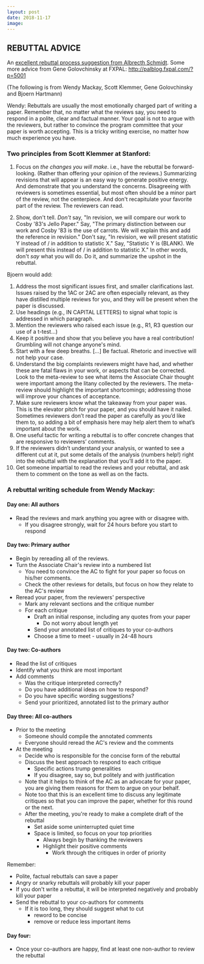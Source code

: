 ```yaml
---
layout: post
date: 2018-11-17
image:
---
```


## REBUTTAL ADVICE

An [excellent rebuttal process suggestion from Albrecth Schmidt](http://albrecht-schmidt.blogspot.com/2012/11/sigchi-rebuttals-some-suggestions-to.html).
Some more advice from Gene Golovchinsky at FXPAL: http://palblog.fxpal.com/?p=5001

(The following is from Wendy Mackay, Scott Klemmer, Gene Golovchinsky and Bjoern Hartmann)

Wendy: Rebuttals are usually the most emotionally charged part of writing a paper. Remember that, no matter what the reviews say, you need to respond in a polite, clear and factual manner. Your goal is not to argue with the reviewers, but rather to convince the program committee that your paper is worth accepting. This is a tricky writing exercise, no matter how much experience you have.

### Two principles from Scott Klemmer at Stanford:

1. Focus on *the changes you will make*. i.e., have the rebuttal be
forward-looking. (Rather than offering your opinion of the reviews.)
Summarizing revisions that will appear is an easy way to generate
positive energy. And demonstrate that you understand the concerns.
Disagreeing with reviewers is sometimes essential, but most often
should be a minor part of the review, not the centerpiece. And don't
recapitulate your favorite part of the review. The reviewers can read.

2. Show, don't tell. *Don't* say, "In revision, we will compare our
work to Cosby '83's Jello Paper." Say, "The primary distinction
between our work and Cosby '83 is the use of carrots. We will explain
this and add the reference in revision." Don't say, "In revision, we
will present statistic Y instead of / in addition to statistic X."
Say, "Statistic Y is (BLANK). We will present this instead of / in addition
to statistic X." In other words, don't *say* what you will do. Do it,
and summarize the upshot in the rebuttal.

Bjoern would add:
1. Address the most significant issues first, and smaller clarifications last. Issues raised by the 1AC or 2AC are often especially relevant, as they have distilled multiple reviews for you, and they will be present when the paper is discussed.
2. Use headings (e.g., IN CAPITAL LETTERS) to signal what topic is addressed in which paragraph.
3. Mention the reviewers who raised each issue (e.g., R1, R3 question
our use of a t-test...)
4. Keep it positive and show that you believe you have a real
contribution! Grumbling will not change anyone's mind.
5. Start with a few deep breaths. [...] Be factual. Rhetoric and
invective will not help your case.
6. Understand the big complaints reviewers might have had, and whether
these are fatal flaws in your work, or aspects that can be corrected.
Look to the meta-review to see what items the Associate Chair thought
were important among the litany collected by the reviewers. The
meta-review should highlight the important shortcomings; addressing
those will improve your chances of acceptance.
7. Make sure reviewers know what the takeaway from your paper was.
This is the elevator pitch for your paper, and you should have it
nailed. Sometimes reviewers don’t read the paper as carefully as you’d
like them to, so adding a bit of emphasis here may help alert them to
what’s important about the work.
8. One useful tactic for writing a rebuttal is to offer concrete
changes that are responsive to reviewers’ comments.
9. If the reviewers didn’t understand your analysis, or wanted to see
a different cut at it, put some details of the analysis (numbers
help!) right into the rebuttal with the explanation that you’ll add it
to the paper.
10. Get someone impartial to read the reviews and your rebuttal, and
ask them to comment on the tone as well as on the facts.

### A rebuttal writing schedule from Wendy Mackay:
#### Day one:  All authors
- Read the reviews and mark anything you agree with or disagree with.
  - If you disagree strongly, wait for 24 hours before you start to respond

#### Day two:  Primary author
- Begin by rereading all of the reviews.
- Turn the Associate Chair's review into a numbered list
  - You need to convince the AC to fight for your paper so focus on his/her comments.
  - Check the other reviews for details, but focus on how they relate to the AC's review
- Reread your paper, from the reviewers' perspective
  - Mark any relevant sections and the critique number
  - For each critique
    - Draft an initial response, including any quotes from your paper
      - Do not worry about length yet
    - Send your annotated list of critiques to your co-authors
    - Choose a time to meet - usually in 24-48 hours

#### Day two: Co-authors
- Read the list of critiques
- Identify what you think are most important
- Add comments
  - Was the critique interpreted correctly?
  - Do you have additional ideas on how to respond?
  - Do you have specific wording suggestions?
  - Send your prioritized, annotated list to the primary author

#### Day three: All co-authors
- Prior to the meeting
  - Someone should compile the annotated comments
  - Everyone should reread the AC's review and the comments
- At the meeting
  - Decide who is responsible for the concise form of the rebuttal
  - Discuss the best approach to respond to each critique
    - Specific actions trump generalities
    - If you disagree, say so, but politely and with justification
  - Note that it helps to think of the AC as an advocate for your paper, you are giving them reasons for them to argue on your behalf.
  - Note too that this is an excellent time to discuss any legitimate critiques so that you can improve the paper, whether for this round or the next.
  - After the meeting, you're ready to make a complete draft of the rebuttal
    - Set aside some uninterrupted quiet time
    - Space is limited, so focus on your top priorities
      - Always begin by thanking the reviewers
      - Highlight their positive comments
         - Work through the critiques in order of priority
 
Remember:
  - Polite, factual rebuttals can save a paper
  - Angry or snarky rebuttals will probably kill your paper
  - If you don't write a rebuttal, it will be interpreted negatively and probably kill your paper
  - Send the rebuttal to your co-authors for comments
    - If it is too long, they should suggest what to cut
      - reword to be concise
      - remove or reduce less important items

#### Day four:
- Once your co-authors are happy, find at least one non-author to review the rebuttal
